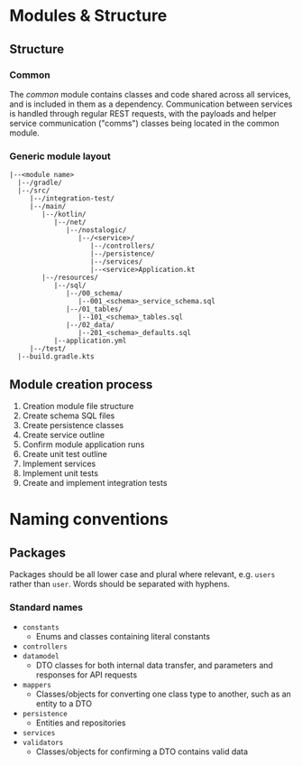 # Modules & Structure

## Structure

### Common

The _common_ module contains classes and code shared across all services, and is included in them as a dependency.
Communication between services is handled through regular REST requests, with the payloads and helper service
communication ("comms") classes being located in the common module.




### Generic module layout
```
|--<module name>
  |--/gradle/
  |--/src/
     |--/integration-test/
     |--/main/
        |--/kotlin/
           |--/net/
              |--/nostalogic/
                 |--/<service>/
                    |--/controllers/
                    |--/persistence/
                    |--/services/
                    |--<service>Application.kt
        |--/resources/
           |--/sql/
              |--/00_schema/
                 |--001_<schema>_service_schema.sql
              |--/01_tables/
                 |--101_<schema>_tables.sql
              |--/02_data/
                 |--201_<schema>_defaults.sql
           |--application.yml
     |--/test/
  |--build.gradle.kts
```

## Module creation process

1. Creation module file structure
2. Create schema SQL files
3. Create persistence classes
4. Create service outline
5. Confirm module application runs
6. Create unit test outline
7. Implement services
8. Implement unit tests
9. Create and implement integration tests

# Naming conventions

## Packages

Packages should be all lower case and plural where relevant, e.g. `users` rather than `user`. Words should be separated
with hyphens.

### Standard names

* `constants`
  * Enums and classes containing literal constants
* `controllers`
* `datamodel`
  * DTO classes for both internal data transfer, and parameters and responses for API requests
* `mappers`
  * Classes/objects for converting one class type to another, such as an entity to a DTO
* `persistence`
  * Entities and repositories
* `services`
* `validators`
  * Classes/objects for confirming a DTO contains valid data

